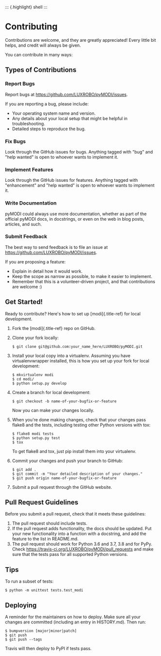 ::: {.highlight}
shell
:::

Contributing
============
Contributions are welcome, and they are greatly appreciated! Every
little bit helps, and credit will always be given.

You can contribute in many ways:

Types of Contributions
----------------------

### Report Bugs
Report bugs at <https://github.com/LUXROBO/pyMODI/issues>.

If you are reporting a bug, please include:

-   Your operating system name and version.
-   Any details about your local setup that might be helpful in
    troubleshooting.
-   Detailed steps to reproduce the bug.

### Fix Bugs
Look through the GitHub issues for bugs. Anything tagged with \"bug\"
and \"help wanted\" is open to whoever wants to implement it.

### Implement Features
Look through the GitHub issues for features. Anything tagged with
\"enhancement\" and \"help wanted\" is open to whoever wants to
implement it.

### Write Documentation
pyMODI could always use more documentation, whether as part of the
official pyMODI docs, in docstrings, or even on the web in blog posts,
articles, and such.

### Submit Feedback
The best way to send feedback is to file an issue at
<https://github.com/LUXROBO/pyMODI/issues>.

If you are proposing a feature:

-   Explain in detail how it would work.
-   Keep the scope as narrow as possible, to make it easier to
    implement.
-   Remember that this is a volunteer-driven project, and that
    contributions are welcome :)

Get Started!
------------
Ready to contribute? Here\'s how to set up [modi]{.title-ref} for local
development.

1.  Fork the [modi]{.title-ref} repo on GitHub.
2.  Clone your fork locally:

        $ git clone git@github.com:your_name_here/LUXROBO/pyMODI.git

3.  Install your local copy into a virtualenv. Assuming you have
    virtualenvwrapper installed, this is how you set up your fork for
    local development:

        $ mkvirtualenv modi
        $ cd modi/
        $ python setup.py develop

4.  Create a branch for local development:

        $ git checkout -b name-of-your-bugfix-or-feature

    Now you can make your changes locally.

5.  When you\'re done making changes, check that your changes pass
    flake8 and the tests, including testing other Python versions with
    tox:

        $ flake8 modi tests
        $ python setup.py test
        $ tox

    To get flake8 and tox, just pip install them into your virtualenv.

6.  Commit your changes and push your branch to GitHub:

        $ git add .
        $ git commit -m "Your detailed description of your changes."
        $ git push origin name-of-your-bugfix-or-feature

7.  Submit a pull request through the GitHub website.

Pull Request Guidelines
-----------------------
Before you submit a pull request, check that it meets these guidelines:

1.  The pull request should include tests.
2.  If the pull request adds functionality, the docs should be updated.
    Put your new functionality into a function with a docstring, and add
    the feature to the list in README.md.
3.  The pull request should work for Python 3.6 and 3.7, 3.8 and
    for PyPy. Check <https://travis-ci.org/LUXROBO/pyMODI/pull_requests>
    and make sure that the tests pass for all supported Python versions.

Tips
----
To run a subset of tests:

    $ python -m unittest tests.test_modi

Deploying
---------
A reminder for the maintainers on how to deploy. Make sure all your
changes are committed (including an entry in HISTORY.md). Then run:

    $ bumpversion [major|minor|patch]
    $ git push
    $ git push --tags

Travis will then deploy to PyPI if tests pass.
